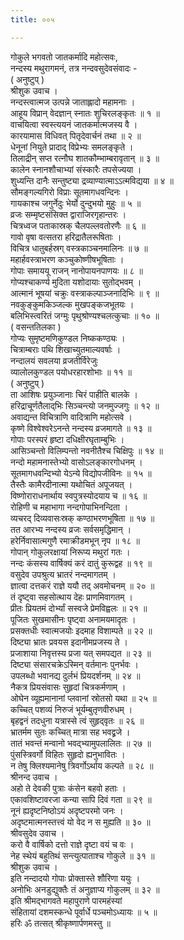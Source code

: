```yaml
---
title: ००५

---
```

गोकुले भगवतो जातकर्मादि महोत्सवः,  
नन्दस्य मथुरागमनं, तत्र नन्दवसुदेवसंवादः -  
( अनुष्टुप् )  
श्रीशुक उवाच ।  
नन्दस्त्वात्मज उत्पन्ने जाताह्लादो महामनाः ।  
आहूय विप्रान् वेदज्ञान् स्नातः शुचिरलङ्कृतः ॥ १ ॥  
वाचयित्वा स्वस्त्ययनं जातकर्मात्मजस्य वै ।  
कारयामास विधिवत् पितृदेवार्चनं तथा ॥ २ ॥  
धेनूनां नियुते प्रादाद् विप्रेभ्यः समलङ्कृते ।  
तिलाद्रीन् सप्त रत्नौघ शातकौम्भाम्बरावृतान् ॥ ३ ॥  
कालेन स्नानशौचाभ्यां संस्कारैः तपसेज्यया ।  
शुध्यन्ति दानैः सन्तुष्ट्या द्रव्याण्यात्माऽऽत्मविद्यया ॥ ४ ॥  
सौमङ्गल्यगिरो विप्राः सूतमागधवन्दिनः ।  
गायकाश्च जगुर्नेदुः भेर्यो दुन्दुभयो मुहुः ॥ ५ ॥  
व्रजः सम्मृष्टसंसिक्त द्वाराजिरगृहान्तरः ।  
चित्रध्वज पताकास्रक् चैलपल्लवतोरणैः ॥ ६ ॥  
गावो वृषा वत्सतरा हरिद्रातैलरूषिताः ।  
विचित्र धातुबर्हस्रग् वस्त्रकाञ्चनमालिनः ॥ ७ ॥  
महार्हवस्त्राभरण कञ्चुकोष्णीषभूषिताः ।  
गोपाः समाययू राजन् नानोपायनपाणयः ॥ ८ ॥  
गोप्यश्चाकर्ण्य मुदिता यशोदायाः सुतोद्भवम् ।  
आत्मानं भूषयां चक्रुः वस्त्राकल्पाञ्जनादिभिः ॥ ९ ॥  
नवकुङ्कुमकिञ्जल्क मुखपङ्कजभूतयः ।  
बलिभिस्त्वरितं जग्मुः पृथुश्रोण्यश्चलत्कुचाः ॥ १० ॥  
( वसन्ततिलका )  
गोप्यः सुमृष्टमणिकुण्डल निष्ककण्ठ्यः ।  
चित्राम्बराः पथि शिखाच्युतमाल्यवर्षाः ।  
नन्दालयं सवलया व्रजतीर्विरेजुः  
व्यालोलकुण्डल पयोधरहारशोभाः ॥ ११ ॥  
( अनुष्टुप् )  
ता आशिषः प्रयुञ्जानाः चिरं पाहीति बालके ।  
हरिद्राचूर्णतैलाद्‌भिः सिञ्चन्त्यो जनमुज्जगुः ॥ १२ ॥  
अवाद्यन्त विचित्राणि वादित्राणि महोत्सवे ।  
कृष्णे विश्वेश्वरेऽनन्ते नन्दस्य व्रजमागते ॥ १३ ॥  
गोपाः परस्परं हृष्टा दधिक्षीरघृताम्बुभिः ।  
आसिञ्चन्तो विलिम्पन्तो नवनीतैश्च चिक्षिपुः ॥ १४ ॥  
नन्दो महामनास्तेभ्यो वासोऽलङ्कारगोधनम् ।  
सूतमागधवन्दिभ्यो येऽन्ये विद्योपजीविनः ॥ १५ ॥  
तैस्तैः कामैरदीनात्मा यथोचितं अपूजयत् ।  
विष्णोराराधनार्थाय स्वपुत्रस्योदयाय च ॥ १६ ॥  
रोहिणी च महाभागा नन्दगोपाभिनन्दिता ।  
व्यचरद् दिव्यवासःस्रक् कण्ठाभरणभूषिता ॥ १७ ॥  
तत आरभ्य नन्दस्य व्रजः सर्वसमृद्धिमान् ।  
हरेर्निवासात्मगुणै रमाक्रीडमभून् नृप ॥ १८ ॥  
गोपान् गोकुलरक्षायां निरूप्य मथुरां गतः ।  
नन्दः कंसस्य वार्षिक्यं करं दातुं कुरूद्वह ॥ १९ ॥  
वसुदेव उपश्रुत्य भ्रातरं नन्दमागतम् ।  
ज्ञात्वा दत्तकरं राज्ञे ययौ तद् अवमोचनम् ॥ २० ॥  
तं दृष्ट्वा सहसोत्थाय देहः प्राणमिवागतम् ।  
प्रीतः प्रियतमं दोर्भ्यां सस्वजे प्रेमविह्वलः ॥ २१ ॥  
पूजितः सुखमासीनः पृष्ट्वा अनामयमादृतः ।  
प्रसक्तधीः स्वात्मजयोः इदमाह विशाम्पते ॥ २२ ॥  
दिष्ट्या भ्रातः प्रवयस इदानीमप्रजस्य ते ।  
प्रजाशाया निवृत्तस्य प्रजा यत् समपद्यत ॥ २३ ॥  
दिष्ट्या संसारचक्रेऽस्मिन् वर्तमानः पुनर्भवः ।  
उपलब्धो भवानद्य दुर्लभं प्रियदर्शनम् ॥ २४ ॥  
नैकत्र प्रियसंवासः सुहृदां चित्रकर्मणाम् ।  
ओघेन व्यूह्यमानानां प्लवानां स्रोतसो यथा ॥ २५ ॥  
कच्चित् पशव्यं निरुजं भूर्यम्बुतृणवीरुधम् ।  
बृहद्वनं तदधुना यत्रास्से त्वं सुहृद्‌वृतः ॥ २६ ॥  
भ्रातर्मम सुतः कच्चित् मात्रा सह भवद्व्रजे ।  
तातं भवन्तं मन्वानो भवद्भ्यामुपलालितः ॥ २७ ॥  
पुंसस्त्रिवर्गो विहितः सुहृदो ह्यनुभावितः ।  
न तेषु क्लिश्यमानेषु त्रिवर्गोऽर्थाय कल्पते ॥ २८ ॥  
श्रीनन्द उवाच ।  
अहो ते देवकी पुत्राः कंसेन बहवो हताः ।  
एकावशिष्टावरजा कन्या सापि दिवं गता ॥ २९ ॥  
नूनं ह्यदृष्टनिष्ठोऽयं अदृष्टपरमो जनः ।  
अदृष्टमात्मनस्तत्त्वं यो वेद न स मुह्यति ॥ ३० ॥  
श्रीवसुदेव उवाच ।  
करो वै वार्षिको दत्तो राज्ञे दृष्टा वयं च वः ।  
नेह स्थेयं बहुतिथं सन्त्युत्पाताश्च गोकुले ॥ ३१ ॥  
श्रीशुक उवाच ।  
इति नन्दादयो गोपाः प्रोक्तास्ते शौरिणा ययुः ।  
अनोभिः अनडुद्युक्तैः तं अनुज्ञाप्य गोकुलम् ॥ ३२ ॥  
इति श्रीमद्भागवते महापुराणे पारमहंस्यां  
संहितायां दशमस्कन्धे पूर्वार्धे पञ्चमोऽध्यायः ॥ ५ ॥  
हरिः ॐ तत्सत् श्रीकृष्णार्पणमस्तु ॥